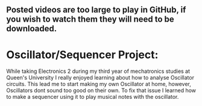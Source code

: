## Posted videos are too large to play in GitHub, if you wish to watch them they will need to be downloaded.

# Oscillator/Sequencer Project:
While taking Electronics 2 during my third year of mechatronics studies at Queen's University I really enjoyed learning about how to analyse Oscillator circuits. This lead me to start making my own Oscillator at home, however, Oscillators dont sound too good on their own. To fix that issue I learned how to make a sequencer using it to play musical notes with the oscillator.     
